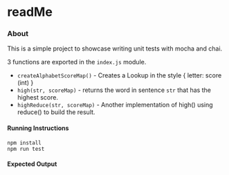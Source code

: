 readMe
==========

### About

This is a simple project to showcase writing unit tests with mocha and chai.

3 functions are exported in the `index.js` module.

- `createAlphabetScoreMap()` - Creates a Lookup in the style { letter: score (int) }
- `high(str, scoreMap)` - returns the word in sentence `str` that has the highest score.  
- `highReduce(str, scoreMap)` - Another implementation of high() using reduce() to build the result.


#### Running Instructions

```
npm install
npm run test
```

#### Expected Output

